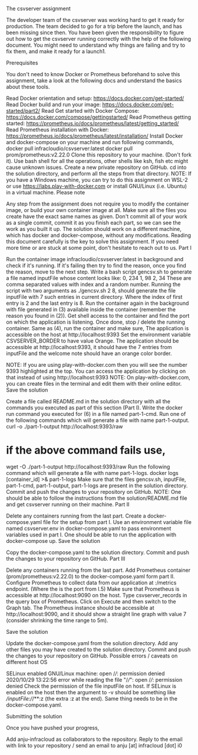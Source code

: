 The csvserver assignment

The developer team of the csvserver was working hard to get it ready for production. The team decided to go for a trip before the launch, and has been missing since then. You have been given the responsibility to figure out how to get the csvserver running correctly with the help of the following document. You might need to understand why things are failing and try to fix them, and make it ready for a launch1.

Prerequisites

You don't need to know Docker or Prometheus beforehand to solve this assignment, take a look at the following docs and understand the basics about these tools.

Read Docker orientation and setup: https://docs.docker.com/get-started/
Read Docker build and run your image: https://docs.docker.com/get-started/part2/
Read Get started with Docker Compose: https://docs.docker.com/compose/gettingstarted/
Read Prometheus getting started: https://prometheus.io/docs/prometheus/latest/getting_started/
Read Prometheus installation with Docker: https://prometheus.io/docs/prometheus/latest/installation/
Install Docker and docker-compose on your machine and run following commands,
docker pull infracloudio/csvserver:latest
docker pull prom/prometheus:v2.22.0
Clone this repository to your machine. (Don't fork it).
Use bash shell for all the operations, other shells like ksh, fish etc might cause unknown issues.
Create a new private repository on GitHub.
cd into the solution directory, and perform all the steps from that directory.
NOTE: If you have a Windows machine, you can try to do this assignment on WSL-2 or use https://labs.play-with-docker.com or install GNU/Linux (i.e. Ubuntu) in a virtual machine.
Please note

Any step from the assignment does not require you to modify the container image, or build your own container image at all.
Make sure all the files you create have the exact same names as given.
Don't commit all of your work as a single commit, commit it as you finish each part, so we can see the work as you built it up.
The solution should work on a different machine, which has docker and docker-compose, without any modifications.
Reading this document carefully is the key to solve this assignment.
If you need more time or are stuck at some point, don't hesitate to reach out to us.
Part I

Run the container image infracloudio/csvserver:latest in background and check if it's running.
If it's failing then try to find the reason, once you find the reason, move to the next step.
Write a bash script gencsv.sh to generate a file named inputFile whose content looks like:
0, 234
1, 98
2, 34
These are comma separated values with index and a random number.
Running the script with two arguments as ./gencsv.sh 2 8, should generate the file inputFile with 7 such entries in current directory. Where the index of first entry is 2 and the last entry is 8.
Run the container again in the background with file generated in (3) available inside the container (remember the reason you found in (2)).
Get shell access to the container and find the port on which the application is listening. Once done, stop / delete the running container.
Same as (4), run the container and make sure,
The application is accessible on the host at http://localhost:9393
Set the environment variable CSVSERVER_BORDER to have value Orange.
The application should be accessible at http://localhost:9393, it should have the 7 entries from inputFile and the welcome note should have an orange color border.

NOTE: If you are using play-with-docker.com then you will see the number 9393 highlighted at the top. You can access the application by clicking on that instead of using http://localhost:9393
NOTE: On play-with-docker.com, you can create files in the terminal and edit them with their online editor.
Save the solution

Create a file called README.md in the solution directory with all the commands you executed as part of this section (Part I).
Write the docker run command you executed for (6) in a file named part-1-cmd.
Run one of the following commands which will generate a file with name part-1-output.
curl -o ./part-1-output http://localhost:9393/raw
# if the above command fails use,
wget -O ./part-1-output http://localhost:9393/raw
Run the following command which will generate a file with name part-1-logs.
docker logs [container_id] >& part-1-logs
Make sure that the files gencsv.sh, inputFile, part-1-cmd, part-1-output, part-1-logs are present in the solution directory.
Commit and push the changes to your repository on GitHub.
NOTE: One should be able to follow the instructions from the solution/README.md file and get csvserver running on their machine.
Part II

Delete any containers running from the last part.
Create a docker-compose.yaml file for the setup from part I.
Use an environment variable file named csvserver.env in docker-compose.yaml to pass environment variables used in part I.
One should be able to run the application with docker-compose up.
Save the solution

Copy the docker-compose.yaml to the solution directory.
Commit and push the changes to your repository on GitHub.
Part III

Delete any containers running from the last part.
Add Prometheus container (prom/prometheus:v2.22.0) to the docker-compose.yaml form part II.
Configure Prometheus to collect data from our application at <application>:<port>/metrics endpoint. (Where the <port> is the port from I.5)
Make sure that Prometheus is accessible at http://localhost:9090 on the host.
Type csvserver_records in the query box of Prometheus. Click on Execute and then switch to the Graph tab.
The Prometheus instance should be accessible at http://localhost:9090, and it should show a straight line graph with value 7 (consider shrinking the time range to 5m).

Save the solution

Update the docker-compose.yaml from the solution directory.
Add any other files you may have created to the solution directory.
Commit and push the changes to your repository on GitHub.
Possible errors / caveats on different host OS

SELinux enabled GNU/Linux machine: open /*/*: permission denied
2020/10/29 13:22:56 error while reading the file "/*/*": open /*/*: permission denied
Check the permission of the file inputFile on host. If SELinux is enabled on the host then the argument to -v should be something like */inputFile:/*/**:z (the extra :z at the end). Same thing needs to be in the docker-compose.yaml.

Submitting the solution

Once you have pushed your progress,

Add anju-infracloud as collaborators to the repository.
Reply to the email with link to your repository / send an email to anju [at] infracloud [dot] i0

